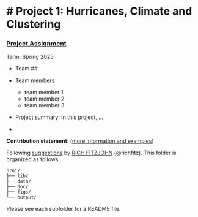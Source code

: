 # # Project 1: Hurricanes, Climate and Clustering

### [Project Assignment](doc/Proj1_desc.md)

Term: Spring 2025

+ Team ##
+ Team members
	+ team member 1
	+ team member 2
	+ team member 3


+ Project summary: In this project, ...
+ 	
**Contribution statement**: ([more information and examples](doc/a_note_on_contributions.md))  

Following [suggestions](http://nicercode.github.io/blog/2013-04-05-projects/) by [RICH FITZJOHN](http://nicercode.github.io/about/#Team) (@richfitz). This folder is organized as follows.

```
proj/
├── lib/
├── data/
├── doc/
├── figs/
└── output/
```

Please see each subfolder for a README file.
